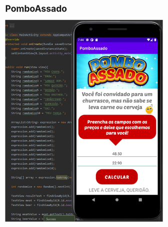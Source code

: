# PomboAssado

![alt text](https://github.com/andrebluz/PomboAssado/blob/master/pombo%20assado.PNG?raw=true?raw=true)
